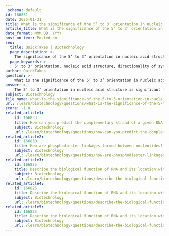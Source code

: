```yaml
---
_schema: default
id: 166831
date: 2025-01-31
title: What is the significance of the 5’ to 3’ orientation in nucleic acid structure?
article_title: What is the significance of the 5’ to 3’ orientation in nucleic acid structure?
date_format: MMM DD, YYYY
post_on_text: Posted on
seo:
  title: QuickTakes | Biotechnology
  page_description: >-
    The significance of the 5’ to 3’ orientation in nucleic acid structure relates to its role in synthesis, stability, and function of DNA and RNA, affecting replication, transcription, and protein synthesis.
  page_keywords: >-
    5' to 3' orientation, nucleic acid structure, directionality of synthesis, DNA replication, RNA transcription, antiparallel strands, base pairing, stability, nucleotides, phosphodiester bonds, genetic information, enzymatic activity
author: QuickTakes
question: >-
    What is the significance of the 5’ to 3’ orientation in nucleic acid structure?
answer: >-
    The 5’ to 3’ orientation in nucleic acid structure is significant for several reasons, primarily related to the synthesis, stability, and function of nucleic acids like DNA and RNA.\n\n1. **Directionality of Synthesis**: Nucleic acids are synthesized in a specific direction, from the 5’ end to the 3’ end. This is due to the formation of phosphodiester bonds, which link the 5’ phosphate group of one nucleotide to the 3’ hydroxyl group of another. This directionality is crucial during DNA replication and RNA transcription, as enzymes like DNA polymerase and RNA polymerase can only add nucleotides to the 3’ end of a growing strand.\n\n2. **Antiparallel Strands**: In double-stranded DNA, the two strands run in opposite directions, meaning one strand is oriented 5’ to 3’ while the complementary strand is oriented 3’ to 5’. This antiparallel arrangement is essential for the proper base pairing between adenine and thymine (or uracil in RNA) and between guanine and cytosine, which stabilizes the double helix structure through hydrogen bonds.\n\n3. **Functional Implications**: The 5’ to 3’ orientation affects how nucleic acids interact with other molecules. For example, during translation, the ribosome reads mRNA in the 5’ to 3’ direction to synthesize proteins. Additionally, the presence of a free 5’ phosphate group and a free 3’ hydroxyl group at the ends of nucleic acid strands is important for the binding of other molecules, such as during the attachment of ribonucleotides in RNA synthesis or the addition of a 5’ cap in mRNA processing.\n\n4. **Stability and Structure**: The orientation contributes to the overall stability of the nucleic acid structure. The phosphodiester backbone, formed by the 5’ to 3’ linkages, provides structural integrity, while the antiparallel nature of the strands allows for efficient and accurate replication and repair mechanisms.\n\nIn summary, the 5’ to 3’ orientation is fundamental to the polymerization of nucleotides, the structural integrity of nucleic acids, and their functional roles in genetic information storage and expression.
subject: Biotechnology
file_name: what-is-the-significance-of-the-5-to-3-orientation-in-nucleic-acid-structure.md
url: /learn/biotechnology/questions/what-is-the-significance-of-the-5-to-3-orientation-in-nucleic-acid-structure
score: -1.0
related_article1:
    id: 166833
    title: How can you predict the complementary strand of a given DNA sequence?
    subject: Biotechnology
    url: /learn/biotechnology/questions/how-can-you-predict-the-complementary-strand-of-a-given-dna-sequence
related_article2:
    id: 166830
    title: How are phosphodiester linkages formed between nucleotides?
    subject: Biotechnology
    url: /learn/biotechnology/questions/how-are-phosphodiester-linkages-formed-between-nucleotides
related_article3:
    id: 166825
    title: Describe the biological function of RNA and its location within cells.
    subject: Biotechnology
    url: /learn/biotechnology/questions/describe-the-biological-function-of-rna-and-its-location-within-cells
related_article4:
    id: 166825
    title: Describe the biological function of RNA and its location within cells.
    subject: Biotechnology
    url: /learn/biotechnology/questions/describe-the-biological-function-of-rna-and-its-location-within-cells
related_article5:
    id: 166825
    title: Describe the biological function of RNA and its location within cells.
    subject: Biotechnology
    url: /learn/biotechnology/questions/describe-the-biological-function-of-rna-and-its-location-within-cells
---
```


&nbsp;